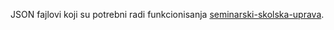 JSON fajlovi koji su potrebni radi funkcionisanja [seminarski-skolska-uprava](https://github.com/nikolader/seminarski-skolska-uprava).
